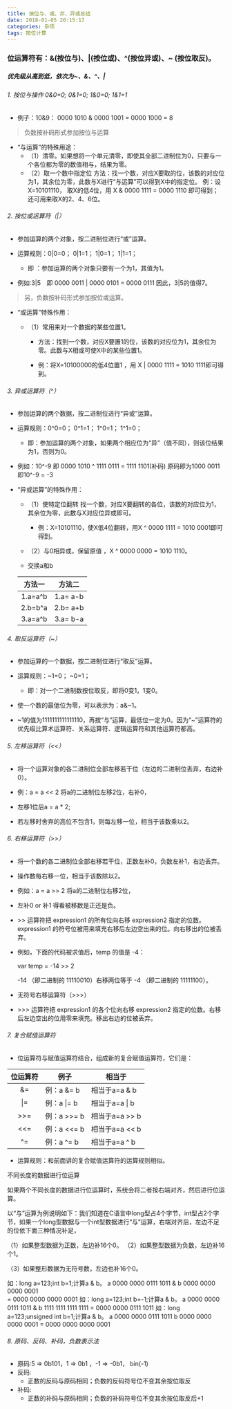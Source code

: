 ```yaml
---
title: 按位与、或、非、异或总结
date: 2018-01-05 20:15:17
categories: 杂项
tags: 按位计算
---
```


### **位运算符有：&(按位与)、|(按位或)、^(按位异或)、~ (按位取反)。**

##### 优先级从高到低，依次为~、&、^、| 

###### 1. 按位与操作 0&0=0;    0&1=0;    1&0=0;    1&1=1 

- 例子：10&9： 0000 1010 & 0000 1001 = 0000 1000 = 8

> 负数按补码形式参加按位与运算

- “与运算”的特殊用途：
    - （1）清零。如果想将一个单元清零，即使其全部二进制位为0，只要与一个各位都为零的数值相与，结果为零。
    - （2）取一个数中指定位
方法：找一个数，对应X要取的位，该数的对应位为1，其余位为零，此数与X进行“与运算”可以得到X中的指定位。
例：设X=10101110，
    取X的低4位，用 X & 0000 1111 = 0000 1110 即可得到；
    还可用来取X的2、4、6位。 

###### 2. 按位或运算符（|）
 
- 参加运算的两个对象，按二进制位进行“或”运算。

- 运算规则：0|0=0；   0|1=1；   1|0=1；    1|1=1； 

    - 即 ：参加运算的两个对象只要有一个为1，其值为1。

- 例如:3|5　即 0000 0011 | 0000 0101 = 0000 0111   因此，3|5的值得7。　

> 另，负数按补码形式参加按位或运算。


- “或运算”特殊作用：

    - （1）常用来对一个数据的某些位置1。

        - 方法：找到一个数，对应X要置1的位，该数的对应位为1，其余位为零。此数与X相或可使X中的某些位置1。

        - 例：将X=10100000的低4位置1 ，用 X | 0000 1111 = 1010 1111即可得到。


###### 3. 异或运算符（^） 

- 参加运算的两个数据，按二进制位进行“异或”运算。 

- 运算规则：0^0=0；   0^1=1；   1^0=1；   1^1=0；

    - 即：参加运算的两个对象，如果两个相应位为“异”（值不同），则该位结果为1，否则为0。

- 例如：10^-9 即 0000 1010  ^ 1111 0111 = 1111 1101(补码) 原码即为1000 0011 即10^-9 = -3

- “异或运算”的特殊作用：

    - （1）使特定位翻转 找一个数，对应X要翻转的各位，该数的对应位为1，其余位为零，此数与X对应位异或即可。

        - 例：X=10101110，使X低4位翻转，用X ^ 0000 1111 = 1010 0001即可得到。

    - （2）与0相异或，保留原值 ，X ^ 0000 0000 = 1010 1110。
    - 交换a和b
    
    |方法一|方法二|
    |:---:|:---:|    
    |1.a=a^b |  1.a= a-b|
    |2.b=b^a |  2.b= a+b|
    |3.a=a^b |  3.a= b-a|

###### 4. 取反运算符（~）

- 参加运算的一个数据，按二进制位进行“取反”运算。

- 运算规则：~1=0；   ~0=1；
    - 即：对一个二进制数按位取反，即将0变1，1变0。

- 使一个数的最低位为零，可以表示为：a&~1。

- ~1的值为1111111111111110，再按“与”运算，最低位一定为0。因为“~”运算符的优先级比算术运算符、关系运算符、逻辑运算符和其他运算符都高。

###### 5. 左移运算符（<<）
 
- 将一个运算对象的各二进制位全部左移若干位（左边的二进制位丢弃，右边补0）。

- 例：a = a << 2 将a的二进制位左移2位，右补0，

- 左移1位后a = a * 2; 

- 若左移时舍弃的高位不包含1，则每左移一位，相当于该数乘以2。

###### 6. 右移运算符（>>）
 
- 将一个数的各二进制位全部右移若干位，正数左补0，负数左补1，右边丢弃。

- 操作数每右移一位，相当于该数除以2。

- 例如：a = a >> 2 将a的二进制位右移2位，

- 左补0 or 补1 得看被移数是正还是负。

- \>\> 运算符把 expression1 的所有位向右移 expression2 指定的位数。expression1 的符号位被用来填充右移后左边空出来的位。向右移出的位被丢弃。

- 例如，下面的代码被求值后，temp 的值是 -4：
    
    var temp = -14 >> 2
    
    -14 （即二进制的 11110010）右移两位等于 -4 （即二进制的 11111100）。

- 无符号右移运算符（>>>）
 
- \>\>\> 运算符把 expression1 的各个位向右移 expression2 指定的位数。右移后左边空出的位用零来填充。移出右边的位被丢弃。

###### 7. 复合赋值运算符
 
- 位运算符与赋值运算符结合，组成新的复合赋值运算符，它们是：

| 位运算符 | 例子 | 相当于 |
|:------:|------|---------|
|     &=      |例：a &= b     |  相当于a=a & b   |  
|     \|=     |例：a \|= b    |  相当于a=a \| b  |
|     \>\>=   |例：a >>= b    |  相当于a=a >> b  |
|     <<=     |例：a <<= b    |  相当于a=a << b  |
|     ^=      |例：a ^= b     |  相当于a=a ^ b   |

- 运算规则：和前面讲的复合赋值运算符的运算规则相似。


不同长度的数据进行位运算

如果两个不同长度的数据进行位运算时，系统会将二者按右端对齐，然后进行位运算。

以“与”运算为例说明如下：我们知道在C语言中long型占4个字节，int型占2个字节，如果一个long型数据与一个int型数据进行“与”运算，右端对齐后，左边不足的位依下面三种情况补足，

（1）如果整型数据为正数，左边补16个0。 
（2）如果整型数据为负数，左边补16个1。

（3）如果整形数据为无符号数，左边也补16个0。

如：long a=123;int b=1;计算a & b。
a 0000 0000 0111 1011 &
b 0000 0000 0000 0001  
= 0000 0000 0000 0001
如：long a=123;int b=-1;计算a & b。
a 0000 0000 0111 1011 &
b 1111 1111 1111 1111
= 0000 0000 0111 1011
如：long a=123;unsigned int b=1;计算a & b。
a 0000 0000 0111 1011
b 0000 0000 0000 0001
= 0000 0000 0000 0001



###### 8. 原码、反码、补码，负数表示法
- 原码:5 => 0b101，1 => 0b1 ，-1 => -0b1， bin(-1)
- 反码:
    - 正数的反码与原码相同；负数的反码符号位不变其余按位取反
- 补码:
    - 正数的补码与原码相同；负数的补码符号位不变其余按位取反后+1 